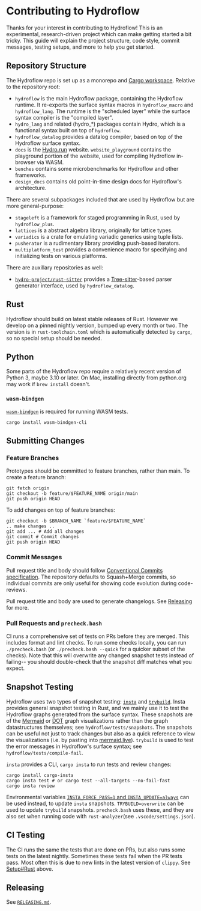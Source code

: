 # Contributing to Hydroflow

Thanks for your interest in contributing to Hydroflow! This is an experimental, research-driven
project which can make getting started a bit tricky. This guide will explain the project structure,
code style, commit messages, testing setups, and more to help you get started.

## Repository Structure

The Hydroflow repo is set up as a monorepo and [Cargo workspace](https://doc.rust-lang.org/book/ch14-03-cargo-workspaces.html).
Relative to the repository root:

* `hydroflow` is the main Hydroflow package, containing the Hydroflow runtime. It re-exports the
  surface syntax macros in `hydroflow_macro` and `hydroflow_lang`. The runtime is the "scheduled
  layer" while the surface syntax compiler is the "compiled layer".
* `hydro_lang` and related (hydro_*) packages contain Hydro, which is a functional syntax built on
  top of `hydroflow`.
* `hydroflow_datalog` provides a datalog compiler, based on top of the Hydroflow surface syntax.
* `docs` is the [Hydro.run](https://hydro.run/) website. `website_playground` contains the
  playground portion of the website, used for compiling Hydroflow in-browser via WASM.
* `benches` contains some microbenchmarks for Hydroflow and other frameworks.
* `design_docs` contains old point-in-time design docs for Hydroflow's architecture.

There are several subpackages included that are used by Hydroflow but are more general-purpose:

* `stageleft` is a framework for staged programming in Rust, used by `hydroflow_plus`.
* `lattices` is a abstract algebra library, originally for lattice types.
* `variadics` is a crate for emulating variadic generics using tuple lists.
* `pusherator` is a rudimentary library providing push-based iterators.
* `multiplatform_test` provides a convenience macro for specifying and initializing tests on
  various platforms.

There are auxillary repositories as well:

* [`hydro-project/rust-sitter`](https://github.com/hydro-project/rust-sitter) provides a
  [Tree-sitter](https://tree-sitter.github.io/tree-sitter/)-based parser generator interface, used
  by `hydroflow_datalog`.

## Rust

Hydroflow should build on latest stable releases of Rust. However we develop on a pinned nightly
version, bumped up every month or two. The version is in `rust-toolchain.toml` which is
automatically detected by `cargo`, so no special setup should be needed.

## Python

Some parts of the Hydroflow repo require a relatively recent version of Python 3, maybe 3.10 or
later. On Mac, installing directly from python.org may work if `brew install` doesn't.

### `wasm-bindgen`

[`wasm-bindgen`](https://github.com/rustwasm/wasm-bindgen) is required for running WASM tests.
```shell
cargo install wasm-bindgen-cli
```

## Submitting Changes

### Feature Branches
Prototypes should be committed to feature branches, rather than main. To create a feature branch:

```shell
git fetch origin
git checkout -b feature/$FEATURE_NAME origin/main
git push origin HEAD
```

To add changes on top of feature branches:
```shell
git checkout -b $BRANCH_NAME `feature/$FEATURE_NAME`
.. make changes ..
git add ... # Add all changes
git commit # Commit changes
git push origin HEAD 
```

### Commit Messages

Pull request title and body should follow [Conventional Commits specification](https://www.conventionalcommits.org/).
The repository defaults to Squash+Merge commits, so individual commits are only useful for showing code evolution
during code-reviews.

Pull request title and body are used to generate changelogs. See [Releasing](#releasing) for more.

### Pull Requests and `precheck.bash`

CI runs a comprehensive set of tests on PRs before they are merged. This includes format and lint
checks. To run some checks locally, you can run `./precheck.bash` (or `./precheck.bash --quick` for
a quicker subset of the checks). Note that this will overwrite any changed snapshot tests instead of
failing-- you should double-check that the snapshot diff matches what you expect.

## Snapshot Testing

Hydroflow uses two types of snapshot testing: [`insta`](https://insta.rs/) and [`trybuild`](https://github.com/dtolnay/trybuild).
Insta provides general snapshot testing in Rust, and we mainly use it to test the Hydroflow graphs
generated from the surface syntax. These snapshots are of the [Mermaid](https://mermaid.js.org/) or
[DOT](https://graphviz.org/) graph visualizations rather than the graph datastructures themselves;
see `hydroflow/tests/snapshots`. The snapshots can be useful not just to track changes but also as
a quick reference to view the visualizations (i.e. by pasting into [mermaid.live](https://mermaid.live/)).
`trybuild` is used to test the error messages in Hydroflow's surface syntax; see `hydroflow/tests/compile-fail`.

`insta` provides a CLI, `cargo insta` to run tests and review changes:
```shell
cargo install cargo-insta
cargo insta test # or cargo test --all-targets --no-fail-fast
cargo insta review
```
Environmental variables [`INSTA_FORCE_PASS=1` and `INSTA_UPDATE=always`](https://insta.rs/docs/advanced/#disabling-assertion-failure)
can be used instead, to update `insta` snapshots. `TRYBUILD=overwrite` can be used to update
`trybuild` snapshots. `precheck.bash` uses these, and they are also set when running code with
`rust-analyzer`(see `.vscode/settings.json`).

## CI Testing

The CI runs the same the tests that are done on PRs, but also runs some tests on the latest
nightly. Sometimes these tests fail when the PR tests pass. Most often this is due to new lints
in the latest version of `clippy`. See [Setup#Rust](#rust) above.

## Releasing

See [`RELEASING.md`](https://github.com/hydro-project/hydroflow/blob/main/RELEASING.md).
